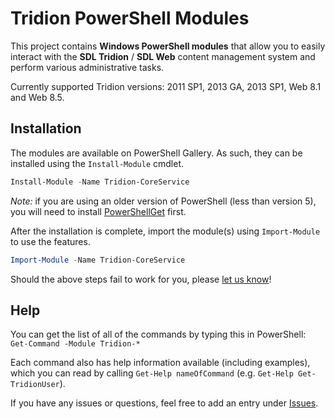 # Tridion PowerShell Modules

This project contains **Windows PowerShell modules** that allow you to easily interact with the **SDL Tridion** / **SDL Web** content management system and perform various administrative tasks.

Currently supported Tridion versions: 2011 SP1, 2013 GA, 2013 SP1, Web 8.1 and Web 8.5.

## Installation

The modules are available on PowerShell Gallery. As such, they can be installed using the `Install-Module` cmdlet.

~~~~PowerShell 
Install-Module -Name Tridion-CoreService 
~~~~

*_Note:_* if you are using an older version of PowerShell (less than version 5), you will need to install [PowerShellGet](https://docs.microsoft.com/en-us/powershell/gallery/psget/overview) first.

After the installation is complete, import the module(s) using `Import-Module` to use the features.

~~~~PowerShell 
Import-Module -Name Tridion-CoreService 
~~~~

Should the above steps fail to work for you, please [let us know](https://github.com/pkjaer/tridion-powershell-modules/issues/new)!

## Help

You can get the list of all of the commands by typing this in PowerShell:
`Get-Command -Module Tridion-*`

Each command also has help information available (including examples), which you can read by calling `Get-Help nameOfCommand` (e.g. `Get-Help Get-TridionUser`).

If you have any issues or questions, feel free to add an entry under [Issues](https://github.com/pkjaer/tridion-powershell-modules/issues).
